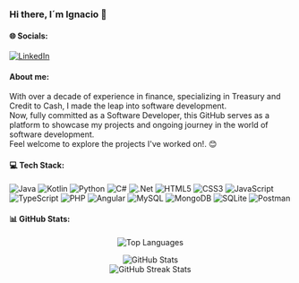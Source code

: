 <!DOCTYPE html>
<html lang="es">
<head>
    <meta charset="UTF-8">
    <meta name="viewport" content="width=device-width, initial-scale=1.0">
</head>
<body>
    <div align="center"></div>
    <h3>Hi there, I´m Ignacio 👋</h3>
        <h4>🌐 Socials:</h4>
    <p>
        <a href="https://www.linkedin.com/in/ignaciodh">
            <img src="https://img.shields.io/badge/LinkedIn-%230077B5.svg?logo=linkedin&logoColor=white" alt="LinkedIn">
        </a>
    </p>
    <h4>About me:</h4>
    <p>
        With over a decade of experience in finance, specializing in Treasury and Credit to Cash, I made the leap into software development.
            </br> Now, fully committed as a Software Developer, this GitHub serves as a platform to showcase my projects and ongoing journey in the world of software development. 
            </br> Feel welcome to explore the projects I've worked on!. 😊 
    </p>
    <h4>💻 Tech Stack:</h4>
    <p>
        <img src="https://img.shields.io/badge/java-%23ED8B00.svg?style=flat&logo=openjdk&logoColor=white" alt="Java">
        <img src="https://img.shields.io/badge/kotlin-%237F52FF.svg?style=flat&logo=kotlin&logoColor=white" alt="Kotlin">
        <img src="https://img.shields.io/badge/python-3670A0?style=flat&logo=python&logoColor=ffdd54" alt="Python">
        <img src="https://img.shields.io/badge/c%23-%23239120.svg?style=flat&logo=csharp&logoColor=white" alt="C#">
        <img src="https://img.shields.io/badge/.NET-5C2D91?style=flat&logo=.net&logoColor=white" alt=".Net">
        <img src="https://img.shields.io/badge/html5-%23E34F26.svg?style=flat&logo=html5&logoColor=white" alt="HTML5">
        <img src="https://img.shields.io/badge/css3-%231572B6.svg?style=flat&logo=css3&logoColor=white" alt="CSS3">
        <img src="https://img.shields.io/badge/javascript-%23323330.svg?style=flat&logo=javascript&logoColor=%23F7DF1E" alt="JavaScript">
        <img src="https://img.shields.io/badge/typescript-%23007ACC.svg?style=flat&logo=typescript&logoColor=white" alt="TypeScript">
        <img src="https://img.shields.io/badge/php-%23777BB4.svg?style=flat&logo=php&logoColor=white" alt="PHP">
        <img src="https://img.shields.io/badge/angular-%23DD0031.svg?style=flat&logo=angular&logoColor=white" alt="Angular">
        <img src="https://img.shields.io/badge/mysql-%2300000f.svg?style=flat&logo=mysql&logoColor=white" alt="MySQL">
        <img src="https://img.shields.io/badge/MongoDB-%234ea94b.svg?style=flat&logo=mongodb&logoColor=white" alt="MongoDB">
        <img src="https://img.shields.io/badge/sqlite-%2307405e.svg?style=flat&logo=sqlite&logoColor=white" alt="SQLite">
        <img src="https://img.shields.io/badge/Postman-FF6C37?style=flat&logo=postman&logoColor=white" alt="Postman">
    </p>
<h4>📊 GitHub Stats:</h4>
<div align="center">
    <p>
        <img src="https://github-readme-stats.vercel.app/api/top-langs/?username=ignaciodh&theme=default&hide_border=false&include_all_commits=false&count_private=false&layout=compact" alt="Top Languages">
    </p>
    <p>
        <img src="https://github-readme-stats.vercel.app/api?username=ignaciodh&theme=default&hide_border=false&include_all_commits=false&count_private=false" alt="GitHub Stats"><br/>
        <img src="https://github-readme-streak-stats.herokuapp.com/?user=ignaciodh&theme=default&hide_border=false" alt="GitHub Streak Stats">
    </p>
</div>
    </body>
</html>

<!-- 
MEME y CITA

    <h3>✍️ Random Dev Quote</h3>
        <img src="https://quotes-github-readme.vercel.app/api?type=horizontal&theme=radical" alt="Random Dev Quote">
    <h3>😂 Random Dev Meme</h3>
        <img src="https://randommeme-five.vercel.app/" alt="Random Dev Meme" style="height: 400px;">
-->

<!-- 
BANNER

<img src="https://github.com/IgnacioDominguezHernandez/IgnacioDominguezHernandez/assets/165905437/39cce2e5-271f-4ce2-b770-5134cef5e997" alt="bannerGitHub (1)">

-->

<!--  -->

<!-- Proudly created with GPRM ( https://gprm.itsvg.in ) -->

<!--
**IgnacioDominguezHernandez/IgnacioDominguezHernandez** is a ✨ _special_ ✨ repository because its `README.md` (this file) appears on your GitHub profile.

Here are some ideas to get you started:

- 🔭 I’m currently working on ...
- 🌱 I’m currently learning ...!

- 👯 I’m looking to collaborate on ...
- 🤔 I’m looking for help with ...
- 💬 Ask me about ...
- 📫 How to reach me: ...
- 😄 Pronouns: ...
- ⚡ Fun fact: ...
-->
